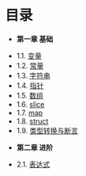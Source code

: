 目录
===
* **第一章 基础**
 - 1.1. [变量](Chapter01/1.1-variable.md)
 - 1.2. [常量](Chapter01/1.2-const.md)
 - 1.3. [字符串](Chapter01/1.3-string.md)
 - 1.4. [指针](Chapter01/1.4-pointer.md)
 - 1.5. [数组](Chapter01/1.5-array.md)
 - 1.6. [slice](Chapter01/1.6-slice.md)
 - 1.7. [map](Chapter01/1.7-map.md)
 - 1.8. [struct](Chapter01/1.8-struct.md)
 - 1.9. [类型转换与断言](Chapter01/1.9-convert.md)
* **第二章 进阶**
 - 2.1. [表达式](Chapter02/2.1-statement.md)
